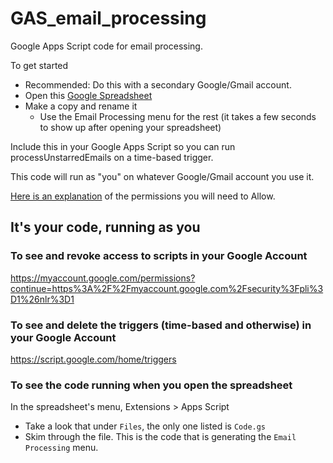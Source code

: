 # GAS_email_processing
Google Apps Script code for email processing.

To get started
 - Recommended: Do this with a secondary Google/Gmail account.
 - Open this [Google Spreadsheet](https://docs.google.com/spreadsheets/d/1BDXax6L6kLwAHUoqA3Me9gipQWdRQb82aE3voDUEX48/edit#gid=0)
 - Make a copy and rename it
    - Use the Email Processing menu for the rest (it takes a few seconds to show up after opening your spreadsheet)

Include this in your Google Apps Script so you can run processUnstarredEmails on a time-based trigger.

This code will run as "you" on whatever Google/Gmail account you use it.

[Here is an explanation](https://docs.google.com/presentation/d/e/2PACX-1vRgkfjkMLKcrTka9Jsk3Ww2_YfuOut6_MleS30O4wRR79a5RgYpSBC1yaiO9w3ebIebkeIdnlT1wAgp/pub?start=true&loop=false&delayms=10000) of the permissions you will need to Allow.

## It's your code, running as you

### To see and revoke access to scripts in your Google Account
https://myaccount.google.com/permissions?continue=https%3A%2F%2Fmyaccount.google.com%2Fsecurity%3Fpli%3D1%26nlr%3D1

### To see and delete the triggers (time-based and otherwise) in your Google Account
https://script.google.com/home/triggers

### To see the code running when you open the spreadsheet
In the spreadsheet's menu, Extensions > Apps Script
  - Take a look that under `Files`, the only one listed is `Code.gs`
  - Skim through the file.  This is the code that is generating the `Email Processing` menu.
